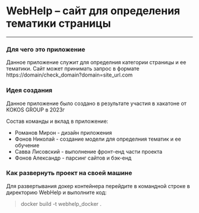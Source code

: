 # WebHelp – сайт для определения тематики страницы
---

### Для чего это приложение

Данное приложение служит для определния категории страницы и ее тематики.
Сайт может принимать запрос в формате https://domain/check_domain?domain=site_url.com

### Идея создания
Данное приложение было создано в результате участия в хакатоне от KOKOS GROUP в 2023г

Состав команды и вклад в приложение:
* Романов Мирон - дизайн приложения
* Фонов Николай - создание модели для определния тематик и ее обучение
* Савва Лисовский - выполнение фронт-енд части проекта
* Фонов Александр - парсинг сайтов и бэк-енд


### Как развернуть проект на своей машине

Для развертывания докер контейнера перейдите в командной строке в директорию WebHelp и выполните код: 
> docker build -t webhelp_docker . 

